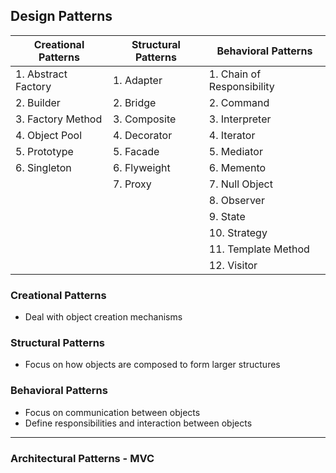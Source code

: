 ## Design Patterns

| Creational Patterns               | Structural Patterns                 | Behavioral Patterns                |
|-----------------------------------|-------------------------------------|------------------------------------|
| 1. Abstract Factory               | 1. Adapter                          | 1. Chain of Responsibility         |
| 2. Builder                        | 2. Bridge                           | 2. Command                         |
| 3. Factory Method                 | 3. Composite                        | 3. Interpreter                     |
| 4. Object Pool                    | 4. Decorator                        | 4. Iterator                        |
| 5. Prototype                      | 5. Facade                           | 5. Mediator                        |
| 6. Singleton                      | 6. Flyweight                        | 6. Memento                         |
|                                   | 7. Proxy                            | 7. Null Object                     |
|                                   |                                     | 8. Observer                        |
|                                   |                                     | 9. State                           |
|                                   |                                     | 10. Strategy                       |
|                                   |                                     | 11. Template Method                |
|                                   |                                     | 12. Visitor                        |

### Creational Patterns
- Deal with object creation mechanisms

### Structural Patterns
- Focus on how objects are composed to form larger structures

### Behavioral Patterns
- Focus on communication between objects
- Define responsibilities and interaction between objects

---

### Architectural Patterns - MVC
